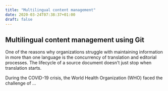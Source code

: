 ```yaml
---
title: "Multilingual content management"
date: 2020-03-24T07:38:37+01:00
draft: false
---
```



## Multilingual content management using Git
One of the reasons why organizations struggle with maintaining information in more than one language is the concurrency of translation and editorial processes. The lifecycle of a source document doesn't just stop when translation starts. 

During the COVID-19 crisis, the World Health Organization (WHO) faced the challenge of ...
